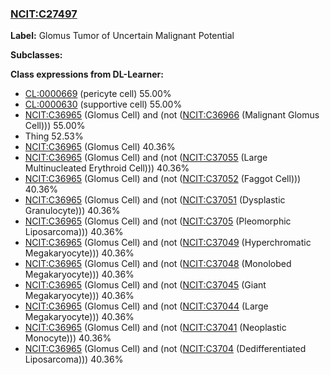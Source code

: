 
### [NCIT:C27497](http://purl.obolibrary.org/obo/NCIT_C27497)
**Label:** Glomus Tumor of Uncertain Malignant Potential

**Subclasses:** 

**Class expressions from DL-Learner:**

- [CL:0000669](http://purl.obolibrary.org/obo/CL_0000669) (pericyte cell) 55.00%
- [CL:0000630](http://purl.obolibrary.org/obo/CL_0000630) (supportive cell) 55.00%
- [NCIT:C36965](http://purl.obolibrary.org/obo/NCIT_C36965) (Glomus Cell) and (not ([NCIT:C36966](http://purl.obolibrary.org/obo/NCIT_C36966) (Malignant Glomus Cell))) 55.00%
- Thing 52.53%
- [NCIT:C36965](http://purl.obolibrary.org/obo/NCIT_C36965) (Glomus Cell) 40.36%
- [NCIT:C36965](http://purl.obolibrary.org/obo/NCIT_C36965) (Glomus Cell) and (not ([NCIT:C37055](http://purl.obolibrary.org/obo/NCIT_C37055) (Large Multinucleated Erythroid Cell))) 40.36%
- [NCIT:C36965](http://purl.obolibrary.org/obo/NCIT_C36965) (Glomus Cell) and (not ([NCIT:C37052](http://purl.obolibrary.org/obo/NCIT_C37052) (Faggot Cell))) 40.36%
- [NCIT:C36965](http://purl.obolibrary.org/obo/NCIT_C36965) (Glomus Cell) and (not ([NCIT:C37051](http://purl.obolibrary.org/obo/NCIT_C37051) (Dysplastic Granulocyte))) 40.36%
- [NCIT:C36965](http://purl.obolibrary.org/obo/NCIT_C36965) (Glomus Cell) and (not ([NCIT:C3705](http://purl.obolibrary.org/obo/NCIT_C3705) (Pleomorphic Liposarcoma))) 40.36%
- [NCIT:C36965](http://purl.obolibrary.org/obo/NCIT_C36965) (Glomus Cell) and (not ([NCIT:C37049](http://purl.obolibrary.org/obo/NCIT_C37049) (Hyperchromatic Megakaryocyte))) 40.36%
- [NCIT:C36965](http://purl.obolibrary.org/obo/NCIT_C36965) (Glomus Cell) and (not ([NCIT:C37048](http://purl.obolibrary.org/obo/NCIT_C37048) (Monolobed Megakaryocyte))) 40.36%
- [NCIT:C36965](http://purl.obolibrary.org/obo/NCIT_C36965) (Glomus Cell) and (not ([NCIT:C37045](http://purl.obolibrary.org/obo/NCIT_C37045) (Giant Megakaryocyte))) 40.36%
- [NCIT:C36965](http://purl.obolibrary.org/obo/NCIT_C36965) (Glomus Cell) and (not ([NCIT:C37044](http://purl.obolibrary.org/obo/NCIT_C37044) (Large Megakaryocyte))) 40.36%
- [NCIT:C36965](http://purl.obolibrary.org/obo/NCIT_C36965) (Glomus Cell) and (not ([NCIT:C37041](http://purl.obolibrary.org/obo/NCIT_C37041) (Neoplastic Monocyte))) 40.36%
- [NCIT:C36965](http://purl.obolibrary.org/obo/NCIT_C36965) (Glomus Cell) and (not ([NCIT:C3704](http://purl.obolibrary.org/obo/NCIT_C3704) (Dedifferentiated Liposarcoma))) 40.36%



